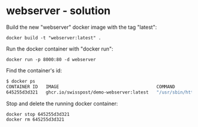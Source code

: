 # webserver - solution

Build the new "webserver" docker image with the tag "latest":  
```
docker build -t "webserver:latest" . 
```

Run the docker container with "docker run":  
```
docker run -p 8000:80 -d webserver
```

Find the container's id:

```bash
$ docker ps
CONTAINER ID   IMAGE                                     COMMAND                  CREATED         STATUS                  PORTS                                   NAMES
645255d3d321   ghcr.io/swisspost/demo-webserver:latest   "/usr/sbin/httpd -D …"   2 seconds ago   Up Less than a second   0.0.0.0:8080->80/tcp, :::8080->80/tcp   hungry_davinci
```

Stop and delete the running docker container:  
```
docker stop 645255d3d321
docker rm 645255d3d321
```